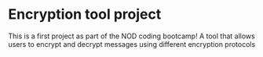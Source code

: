 # Encryption tool project

This is a first project as part of the NOD coding bootcamp! A tool that allows users to encrypt and decrypt messages using different encryption protocols
